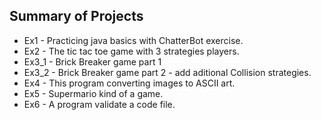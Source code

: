 ## Summary of Projects
- Ex1 - Practicing java basics with ChatterBot exercise.
- Ex2 - The tic tac toe game with 3 strategies players.
- Ex3_1 - Brick Breaker game part 1
- Ex3_2 - Brick Breaker game part 2 - add aditional Collision strategies.
- Ex4 - This program converting images to ASCII art.
- Ex5 - Supermario kind of a game.
- Ex6 - A program validate a code file.

